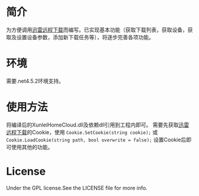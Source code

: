 # 简介
为方便调用[迅雷远程下载](http://yuancheng.xunlei.com/)而编写。已实现基本功能（获取下载列表，获取设备，获取及设置设备参数，添加新下载任务等），将逐步完善各项功能。
# 环境
需要.net4.5.2环境支持。
# 使用方法
将编译后的XunleiHomeCloud.dll及依赖dll引用到工程内即可。
需要先获取[迅雷远程下载](http://yuancheng.xunlei.com/)的Cookie，使用
`
Cookie.SetCookie(string cookie);
`
或
`
Cookie.LoadCookie(string path, bool overwrite = false);
`
设置Cookie后即可使用其他的功能。
# License
Under the GPL license.See the LICENSE file for more info. 

